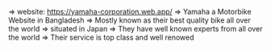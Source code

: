 => website: https://yamaha-corporation.web.app/
=> Yamaha a Motorbike Website in Bangladesh
=> Mostly known as their best quality bike all over the world
=> situated in Japan
=> They have well known experts from all over the world
=> Their service is top class and well renowed
